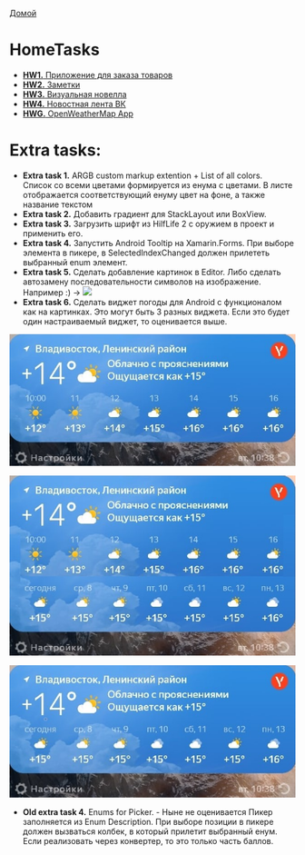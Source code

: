 [Домой](https://pavlenkodr.github.io/XamarinStudents/)

# HomeTasks
* <a href="https://github.com/PavlenkoDR/XamarinStudents/tree/master/Hometasks/HW1/" target="_blank">**HW1.** Приложение для заказа товаров</a>
* <a href="https://github.com/PavlenkoDR/XamarinStudents/tree/master/Hometasks/HW2/" target="_blank">**HW2.** Заметки</a>
* <a href="https://github.com/PavlenkoDR/XamarinStudents/tree/master/Hometasks/HW3" target="_blank">**HW3.** Визуальная новелла</a>
* <a href="https://github.com/PavlenkoDR/XamarinStudents/tree/master/Hometasks/HW4" target="_blank">**HW4.** Новостная лента ВК</a>
* <a href="https://github.com/PavlenkoDR/XamarinStudents/tree/master/Hometasks/HWG" target="_blank">**HWG.** OpenWeatherMap App</a>
# Extra tasks:
* **Extra task 1.**	ARGB custom markup extention + List of all colors.  
Список со всеми цветами формируется из енума с цветами. В листе отображается соответствующий енуму цвет на фоне, а также название текстом
* **Extra task 2.** Добавить градиент для StackLayout или BoxView.
* **Extra task 3.** Загрузить шрифт из HilfLife 2 с оружием в проект и применить его.
* **Extra task 4.** Запустить Android Tooltip на Xamarin.Forms.
При выборе элемента в пикере, в SelectedIndexChanged должен прилететь выбранный enum элемент.
* **Extra task 5.** Сделать добавление картинок в Editor. Либо сделать автозамену последовательности символов на изображение.
Например :) -> ![](roflan.jpg)
* **Extra task 6.** Сделать виджет погоды для Android с функционалом как на картинках. Это могут быть 3 разных виджета. Если это будет один настраиваемый виджет, то оценивается выше.

![](HWG1.jpg)

![](HWG2.jpg)

![](HWG3.jpg)

* **Old extra task 4.** Enums for Picker.  - Ныне не оценивается
Пикер заполняется из Enum Description. При выборе позиции в пикере должен вызваться колбек, в который прилетит выбранный енум. Если реализовать через конвертер, то это только часть баллов.
